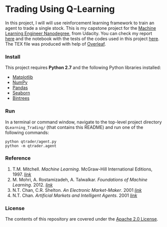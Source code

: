 Trading Using Q-Learning
==================

In this project, I will will use reinforcement learning framework to train an agent to trade a single stock. This is my capstone project for the [Machine Learning Engineer Nanodegree](https://www.udacity.com/course/machine-learning-engineer-nanodegree--nd009), from Udacity. You can check my report <a href="https://www.dropbox.com/s/tnwkztqmozys1h4/trading-q-learning.pdf?dl=0" target="_blank">here</a> and the notebook with the tests of the codes used in this project <a href="http://nbviewer.jupyter.org/github/ucaiado/QLearning_Trading/blob/66600448c8b957fd9cfaeb41a170b0365eef71d3/learning_trade.ipynb" target="_blank">here</a>. The TEX file was produced with help of [Overleaf](https://www.overleaf.com/read/mmzwqfbrkdvf).


### Install
This project requires **Python 2.7** and the following Python libraries installed:

- [Matplotlib](http://matplotlib.org/)
- [NumPy](http://www.numpy.org/)
- [Pandas](http://pandas.pydata.org)
- [Seaborn](https://web.stanford.edu/~mwaskom/software/seaborn/)
- [Bintrees](https://pypi.python.org/pypi/bintrees/2.0.2)


### Run
In a terminal or command window, navigate to the top-level project directory `QLearning_Trading/` (that contains this README) and run one of the following commands:

```python qtrader/agent.py```  
```python -m qtrader.agent```


### Reference
1. T.M. Mitchell.  *Machine  Learning*.   McGraw-Hill International Editions, 1997. [*link*](http://www.cs.cmu.edu/afs/cs.cmu.edu/user/mitchell/ftp/mlbook.html)
2. M. Mohri, A. Rostamizadeh, A. Talwalkar. *Foundations of Machine Learning*. 2012. [*link*](https://mitpress.mit.edu/books/foundations-machine-learning)
3. N.T. Chan, C.R. Shelton.  *An Electronic Market-Maker*. 2001 [*link*](ftp://publications.ai.mit.edu/ai-publications/2001/AIM-2001-005.pdf)
4. N.T. Chan.  *Artificial Markets and Intelligent Agents*. 2001 [*link*](http://cbcl.mit.edu/cbcl/publications/theses/thesis-chan.pdf)


### License
The contents of this repository are covered under the [Apache 2.0 License](LICENSE.md).
